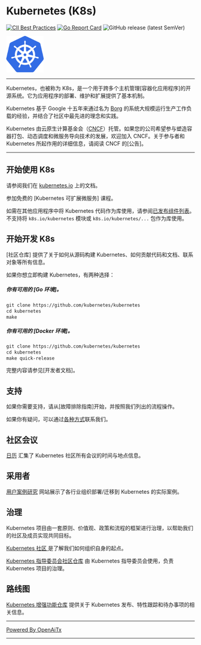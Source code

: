 # Kubernetes (K8s)

[![CII Best Practices](https://bestpractices.coreinfrastructure.org/projects/569/badge)](https://bestpractices.coreinfrastructure.org/projects/569) [![Go Report Card](https://goreportcard.com/badge/github.com/kubernetes/kubernetes)](https://goreportcard.com/report/github.com/kubernetes/kubernetes) ![GitHub release (latest SemVer)](https://img.shields.io/github/v/release/kubernetes/kubernetes?sort=semver)

<img src="https://github.com/kubernetes/kubernetes/raw/master/logo/logo.png" width="100">

----

Kubernetes，也被称为 K8s，是一个用于跨多个主机管理[容器化应用程序]的开源系统。它为应用程序的部署、维护和扩展提供了基本机制。

Kubernetes 基于 Google 十五年来通过名为 [Borg] 的系统大规模运行生产工作负载的经验，并结合了社区中最先进的理念和实践。

Kubernetes 由云原生计算基金会（[CNCF]）托管。如果您的公司希望参与塑造容器打包、动态调度和微服务导向技术的发展，欢迎加入 CNCF。关于参与者和 Kubernetes 所起作用的详细信息，请阅读 CNCF 的[公告]。

----

## 开始使用 K8s

请参阅我们在 [kubernetes.io] 上的文档。

参加免费的 [Kubernetes 可扩展微服务] 课程。

如需在其他应用程序中将 Kubernetes 代码作为库使用，请参阅[已发布组件列表](https://git.k8s.io/kubernetes/staging/README.md)。不支持将 `k8s.io/kubernetes` 模块或 `k8s.io/kubernetes/...` 包作为库使用。

## 开始开发 K8s

[社区仓库] 提供了关于如何从源码构建 Kubernetes、如何贡献代码和文档、联系对象等所有信息。

如果你想立即构建 Kubernetes，有两种选择：

##### 你有可用的 [Go 环境]。

```
git clone https://github.com/kubernetes/kubernetes
cd kubernetes
make
```

##### 你有可用的 [Docker 环境]。

```
git clone https://github.com/kubernetes/kubernetes
cd kubernetes
make quick-release
```

完整内容请参见[开发者文档]。

## 支持

如果你需要支持，请从[故障排除指南]开始，并按照我们列出的流程操作。

如果你有疑问，可以通过[各种方式][communication]联系我们。

[announcement]: https://cncf.io/news/announcement/2015/07/new-cloud-native-computing-foundation-drive-alignment-among-container
[Borg]: https://research.google.com/pubs/pub43438.html?authuser=1
[CNCF]: https://www.cncf.io/about
[communication]: https://git.k8s.io/community/communication
[community repository]: https://git.k8s.io/community
[containerized applications]: https://kubernetes.io/docs/concepts/overview/what-is-kubernetes/
[developer's documentation]: https://git.k8s.io/community/contributors/devel#readme
[Docker environment]: https://docs.docker.com/engine
[Go environment]: https://go.dev/doc/install
[kubernetes.io]: https://kubernetes.io
[Scalable Microservices with Kubernetes]: https://www.udacity.com/course/scalable-microservices-with-kubernetes--ud615
[troubleshooting guide]: https://kubernetes.io/docs/tasks/debug/

## 社区会议

[日历](https://www.kubernetes.dev/resources/calendar/) 汇集了 Kubernetes 社区所有会议的时间与地点信息。

## 采用者

[用户案例研究](https://kubernetes.io/case-studies/) 网站展示了各行业组织部署/迁移到 Kubernetes 的实际案例。

## 治理

Kubernetes 项目由一套原则、价值观、政策和流程的框架进行治理，以帮助我们的社区及成员实现共同目标。

[ Kubernetes 社区 ](https://github.com/kubernetes/community/blob/master/governance.md) 是了解我们如何组织自身的起点。

[Kubernetes 指导委员会社区仓库](https://github.com/kubernetes/steering) 由 Kubernetes 指导委员会使用，负责 Kubernetes 项目的治理。

## 路线图

[Kubernetes 增强功能仓库](https://github.com/kubernetes/enhancements) 提供关于 Kubernetes 发布、特性跟踪和待办事项的相关信息。


---


[Powered By OpenAiTx](https://github.com/OpenAiTx/OpenAiTx)


---